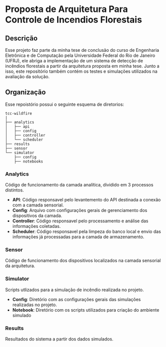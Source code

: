 # Proposta de Arquitetura Para Controle de Incendios Florestais

## Descrição

Esse projeto faz parte da minha tese de conclusão do curso de Engenharia Eletrônica e de Computação pela Universidade Federal do Rio de Janeiro (UFRJ), ele abriga a implementação de um sistema de detecção de incêndios florestais a partir da arquitetura proposta em minha tese. Junto a isso, este repositório também contém os testes e simulações utilizados na avaliação da solução.

## Organização 

Esse repoistório possui o seguinte esquema de diretorios:

```
tcc-wildfire
|
├── analytics
│   ├── api
│   ├── config
│   ├── controller
│   └── scheduler
├── results
├── sensor
└── simulator
    ├── config
    ├── notebooks

```


### Analytics
Código de funcionamento da camada analítica, dividido em 3 processos distintos.

- **API**: Código responsavel pelo levantemento do API destinada a conexão com a camada sensorial.
- **Config**: Arquivo com configurações gerais de gerenciamento dos dispositivos da camada.
- **Controller**: Código responsavel pelo processamento e análise das informações coletadas.
- **Scheduler**: Código responsavel pela limpeza do banco local e envio das informações já processadas para a camada de armazenamento.

### Sensor
Código de funcionamento dos dispositivos localizados na camada sensorial da arquitetura.


### Simulator
Scripts utlizados para a simulação de incêndio realizada no projeto.

- **Config**: Diretório com as configurações gerais das simulações realizadas no projeto.
- **Notebook**: Diretório com os scripts utilizados para criação do ambiente simulado

### Results
Resultados do sistema a partir dos dados simulados.

<!-- ## Modo de Uso -->

